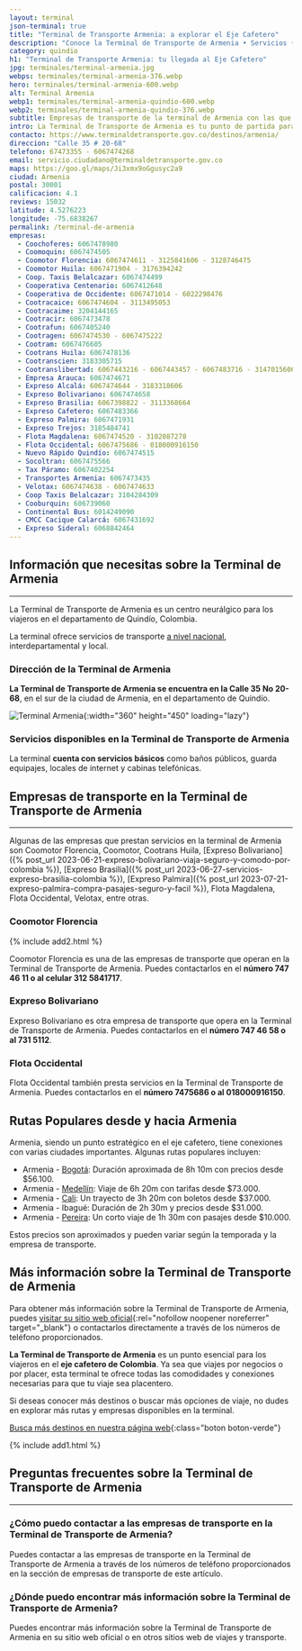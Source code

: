```yaml
---
layout: terminal
json-terminal: true
title: "Terminal de Transporte Armenia: a explorar el Eje Cafetero"
description: "Conoce la Terminal de Transporte de Armenia • Servicios • Horarios • Empresas de bus y más. ¡Inicia tu aventura en el Eje Cafetero hoy mismo!"
category: quindio
h1: "Terminal de Transporte Armenia: tu llegada al Eje Cafetero"
jpg: terminales/terminal-armenia.jpg
webps: terminales/terminal-armenia-376.webp
hero: terminales/terminal-armenia-600.webp
alt: Terminal Armenia
webp1: terminales/terminal-armenia-quindio-600.webp
webp2: terminales/terminal-armenia-quindio-376.webp
subtitle: Empresas de transporte de la terminal de Armenia con las que puedes comprar pasajes
intro: La Terminal de Transporte de Armenia es tu punto de partida para descubrir el encanto del Eje Cafetero. Aquí encontrarás todo lo que necesitas para tu viaje.
contacto: https://www.terminaldetransporte.gov.co/destinos/armenia/
direccion: "Calle 35 # 20-68"
telefono: 67473355 - 6067474268
email: servicio.ciudadano@terminaldetransporte.gov.co
maps: https://goo.gl/maps/Ji3xmx9oGgusyc2a9
ciudad: Armenia
postal: 30001
calificacion: 4.1
reviews: 15032
latitude: 4.5276223
longitude: -75.6838267
permalink: /terminal-de-armenia
empresas:
  - Coochoferes: 6067478980
  - Coomoquin: 6067474505
  - Coomotor Florencia: 6067474611 - 3125841606 - 3128746475
  - Coomotor Huila: 6067471904 - 3176394242
  - Coop. Taxis Belalcazar: 6067474499
  - Cooperativa Centenario: 6067412648
  - Cooperativa de Occidente: 6067471014 - 6022298476
  - Cootracaice: 6067474604 - 3113495053
  - Cootracaime: 3204144165
  - Cootracir: 6067473478
  - Cootrafun: 6067405240
  - Cootragen: 6067474530 - 6067475222
  - Cootram: 6067476605
  - Cootrans Huila: 6067478136
  - Cootranscien: 3183305715
  - Cootranslibertad: 6067443216 - 6067443457 - 6067483716 - 3147015606
  - Empresa Arauca: 6067474671
  - Expreso Alcalá: 6067474644 - 3183318606
  - Expreso Bolivariano: 6067474658
  - Expreso Brasilia: 6067398822 - 3113368664
  - Expreso Cafetero: 6067483366
  - Expreso Palmira: 6067471931
  - Expreso Trejos: 3185484741
  - Flota Magdalena: 6067474520 - 3102087278
  - Flota Occidental: 6067475686 - 018000916150
  - Nuevo Rápido Quindío: 6067474515
  - Socoltran: 6067475566
  - Tax Páramo: 6067402254
  - Transportes Armenia: 6067473435
  - Velotax: 6067474638 - 6067474633
  - Coop Taxis Belalcazar: 3104284309
  - Cooburquin: 606739060
  - Continental Bus: 6014249090
  - CMCC Cacique Calarcá: 6067431692
  - Expreso Sideral: 6068842464
---
```

## Información que necesitas sobre la Terminal de Armenia

-----

La Terminal de Transporte de Armenia es un centro neurálgico para los viajeros en el departamento de Quindío, Colombia.

La terminal ofrece servicios de transporte [a nivel nacional](/), interdepartamental y local.

### Dirección de la Terminal de Armenia

**La Terminal de Transporte de Armenia se encuentra en la Calle 35 No 20-68**, en el sur de la ciudad de Armenia, en el departamento de Quindío.

![Terminal Armenia]({{site.baseurl}}/img/{{page.webp2}} "Terminal transporte Armenia"){:width="360" height="450" loading="lazy"}

### Servicios disponibles en la Terminal de Transporte de Armenia

La terminal **cuenta con servicios básicos** como baños públicos, guarda equipajes, locales de internet y cabinas telefónicas.

## Empresas de transporte en la Terminal de Transporte de Armenia

-----

Algunas de las empresas que prestan servicios en la terminal de Armenia son Coomotor Florencia, Coomotor, Cootrans Huila, [Expreso Bolivariano]({% post_url 2023-06-21-expreso-bolivariano-viaja-seguro-y-comodo-por-colombia %}), [Expreso Brasilia]({% post_url 2023-06-27-servicios-expreso-brasilia-colombia %}), [Expreso Palmira]({% post_url 2023-07-21-expreso-palmira-compra-pasajes-seguro-y-facil %}), Flota Magdalena, Flota Occidental, Velotax, entre otras.

### Coomotor Florencia

{% include add2.html %}

Coomotor Florencia es una de las empresas de transporte que operan en la Terminal de Transporte de Armenia. Puedes contactarlos en el **número 747 46 11 o al celular 312 5841717**.

### Expreso Bolivariano

Expreso Bolivariano es otra empresa de transporte que opera en la Terminal de Transporte de Armenia. Puedes contactarlos en el **número 747 46 58 o al 731 5112**.

### Flota Occidental

Flota Occidental también presta servicios en la Terminal de Transporte de Armenia. Puedes contactarlos en el **número 7475686 o al 018000916150**.

## Rutas Populares desde y hacia Armenia

Armenia, siendo un punto estratégico en el eje cafetero, tiene conexiones con varias ciudades importantes. Algunas rutas populares incluyen:

- Armenia - [Bogotá]({{'terminal-de-bogota'|relative_url}} "Terminal Bogotá"): Duración aproximada de 8h 10m con precios desde $56.100.
- Armenia - [Medellín]({{'terminal-de-medellin'|relative_url}} "Terminal Medellín"): Viaje de 6h 20m con tarifas desde $73.000.
- Armenia - [Cali]({{'terminal-de-cali'|relative_url}} "Terminal Cali"): Un trayecto de 3h 20m con boletos desde $37.000.
- Armenia - Ibagué: Duración de 2h 30m y precios desde $31.000.
- Armenia - [Pereira]({{'terminal-de-pereira'|relative_url}} "Terminal Pereira"): Un corto viaje de 1h 30m con pasajes desde $10.000.

Estos precios son aproximados y pueden variar según la temporada y la empresa de transporte.

## Más información sobre la Terminal de Transporte de Armenia

Para obtener más información sobre la Terminal de Transporte de Armenia, puedes [visitar su sitio web oficial](https://www.terminaldetransporte.gov.co/destinos/armenia/){:rel="nofollow noopener noreferrer" target="_blank"} o contactarlos directamente a través de los números de teléfono proporcionados.

**La Terminal de Transporte de Armenia** es un punto esencial para los viajeros en el **eje cafetero de Colombia**. Ya sea que viajes por negocios o por placer, esta terminal te ofrece todas las comodidades y conexiones necesarias para que tu viaje sea placentero.

Si deseas conocer más destinos o buscar más opciones de viaje, no dudes en explorar más rutas y empresas disponibles en la terminal.

[Busca más destinos en nuestra página web]({{'terminales-de-colombia'|relative_url}} "Terminales Colombianas"){:class="boton boton-verde"}

{% include add1.html %}

## Preguntas frecuentes sobre la Terminal de Transporte de Armenia

-----

### ¿Cómo puedo contactar a las empresas de transporte en la Terminal de Transporte de Armenia?

Puedes contactar a las empresas de transporte en la Terminal de Transporte de Armenia a través de los números de teléfono proporcionados en la sección de empresas de transporte de este artículo.

### ¿Dónde puedo encontrar más información sobre la Terminal de Transporte de Armenia?

Puedes encontrar más información sobre la Terminal de Transporte de Armenia en su sitio web oficial o en otros sitios web de viajes y transporte.

